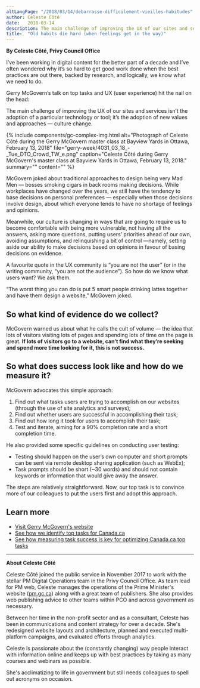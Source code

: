 ```yaml
---
altLangPage: "/2018/03/14/debarrasse-difficilement-vieilles-habitudes"
author: Celeste Côté
date:   2018-03-14
description: The main challenge of improving the UX of our sites and services isn’t the adoption of a particular technology or tool; it’s the adoption of new values and approaches — culture change.
title:  "Old habits die hard (when feelings get in the way)"
---
```

**By Celeste Côté, Privy Council Office**

I’ve been working in digital content for the better part of a decade and I’ve often wondered why it’s so hard to get good work done when the best practices are out there, backed by research, and logically, we know what we need to do.

Gerry McGovern’s talk on top tasks and UX (user experience) hit the nail on the head:

The main challenge of improving the UX of our sites and services isn’t the adoption of a particular technology or tool; it’s the adoption of new values and approaches — culture change.

{% include components/gc-complex-img.html
	 alt="Photograph of Celeste Côté during the Gerry McGovern master class at Bayview Yards in Ottawa, February 13, 2018"
	 file="gerry-week/4031_03_18_-_Tue_DTO_Crowd_TW_e.png"
	 caption="Celeste Côté during Gerry McGovern's master class at Bayview Yards in Ottawa, February 13, 2018."
	 summary=""
	 content=""
%}

McGovern joked about traditional approaches to design being very Mad Men — bosses smoking cigars in back rooms making decisions. While workplaces have changed over the years, we still have the tendency to base decisions on personal preferences — especially when those decisions involve design, about which everyone tends to have no shortage of feelings and opinions.

Meanwhile, our culture is changing in ways that are going to require us to become comfortable with being more vulnerable, not having all the answers, asking more questions, putting users’ priorities ahead of our own, avoiding assumptions, and relinquishing a bit of control —namely, setting aside our ability to make decisions based on opinions in favour of basing decisions on evidence.

A favourite quote in the UX community is “you are not the user” (or in the writing community, “you are not the audience”). So how do we know what users want? We ask them.

“The worst thing you can do is put 5 smart people drinking lattes together and have them design a website,” McGovern joked.

## So what kind of evidence do we collect?

McGovern warned us about what he calls the cult of volume — the idea that lots of visitors visiting lots of pages and spending lots of time on the page is great. **If lots of visitors go to a website, can’t find what they’re seeking and spend more time looking for it, this is not success.**

## So what does success look like and how do we measure it?

McGovern advocates this simple approach:

1. Find out what tasks users are trying to accomplish on our websites (through the use of site analytics and surveys);
2. Find out whether users are successful in accomplishing their task;
3. Find out how long it took for users to accomplish their task;
4. Test and iterate, aiming for a 90% completion rate and a short completion time.

He also provided some specific guidelines on conducting user testing:

- Testing should happen on the user’s own computer and short prompts can be sent via remote desktop sharing application (such as WebEx);
- Task prompts should be short (~30 words) and should not contain keywords or information that would give away the answer.

The steps are relatively straightforward. Now, our top task is to convince more of our colleagues to put the users first and adopt this approach.

## Learn more

- [Visit Gerry McGovern's website](http://www.gerrymcgovern.com/)
- [See how we identify top tasks for Canada.ca](https://blog.canada.ca/2017/12/11/top-100-for-gc.html)
- [See how measuring task success is key for optimizing Canada.ca top tasks](https://blog.canada.ca/2017/12/12/optimization-overview.html)

----

**About Celeste Côté**

Celeste Côté joined the public service in November 2017 to work with the stellar PM Digital Operations team in the Privy Council Office. As team lead for PM web, Celeste manages the operations of the Prime Minister's website ([pm.gc.ca](http://pm.gc.ca)) along with a great team of publishers. She also provides web publishing advice to other teams within PCO and across government as necessary.

Between her time in the non-profit sector and as a consultant, Celeste has been in communications and content strategy for over a decade. She's redesigned website layouts and architecture, planned and executed multi-platform campaigns, and evaluated efforts through analytics.

Celeste is passionate about the (constantly changing) way people interact with information online and keeps up with best practices by taking as many courses and webinars as possible.

She's acclimatizing to life in government but still needs colleagues to spell out acronyms on occasion.
